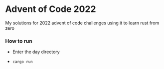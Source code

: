 # Advent of Code 2022

My solutions for 2022 advent of code challenges using it to learn rust from zero

### How to run
- Enter the day directory
-     cargo run